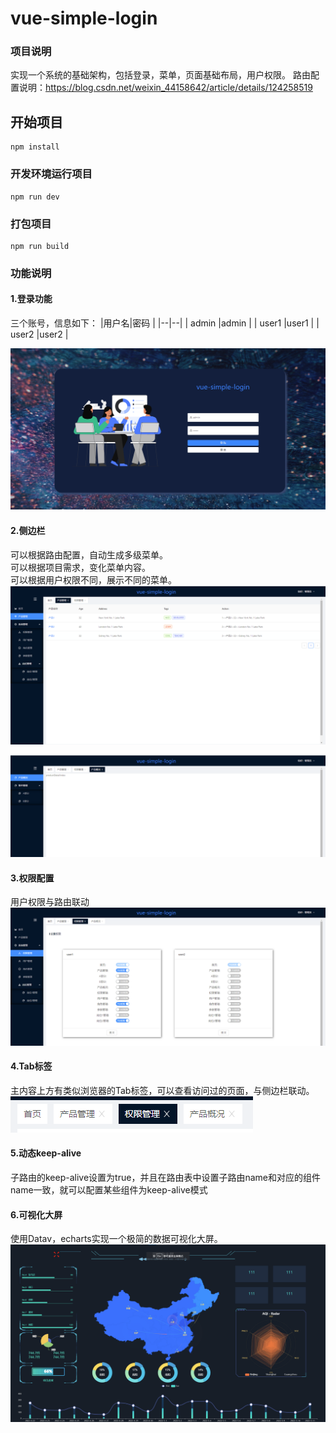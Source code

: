 # vue-simple-login
### 项目说明
实现一个系统的基础架构，包括登录，菜单，页面基础布局，用户权限。
路由配置说明：https://blog.csdn.net/weixin_44158642/article/details/124258519

## 开始项目
```
npm install
```

### 开发环境运行项目
```
npm run dev
```

### 打包项目
```
npm run build
```
### 功能说明
#### 1.登录功能
三个账号，信息如下：
|用户名|密码 |
|--|--|
| admin  |admin |
| user1 |user1 |
| user2 |user2 |

![image](https://raw.githubusercontent.com/du-ding/vue-simple-login/master/src/assets/readme/login.PNG)

#### 2.侧边栏
可以根据路由配置，自动生成多级菜单。<br />
可以根据项目需求，变化菜单内容。<br />
可以根据用户权限不同，展示不同的菜单。<br />
![image](https://github.com/du-ding/vue-simple-login/blob/master/src/assets/readme/product.PNG)

![image](https://raw.githubusercontent.com/du-ding/vue-simple-login/master/src/assets/readme/product2.PNG)

#### 3.权限配置

用户权限与路由联动
![image](https://raw.githubusercontent.com/du-ding/vue-simple-login/master/src/assets/readme/authory.PNG)

#### 4.Tab标签

主内容上方有类似浏览器的Tab标签，可以查看访问过的页面，与侧边栏联动。
![image](https://raw.githubusercontent.com/du-ding/vue-simple-login/master/src/assets/readme/tabs.PNG)

#### 5.动态keep-alive
子路由的keep-alive设置为true，并且在路由表中设置子路由name和对应的组件name一致，就可以配置某些组件为keep-alive模式
#### 6.可视化大屏
使用Datav，echarts实现一个极简的数据可视化大屏。
![image](https://raw.githubusercontent.com/du-ding/vue-simple-login/master/src/assets/readme/screen.png)
